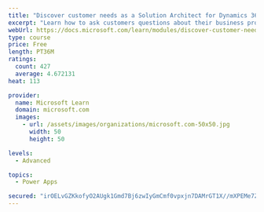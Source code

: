 ```yaml
---
title: "Discover customer needs as a Solution Architect for Dynamics 365 and Power Platform"
excerpt: "Learn how to ask customers questions about their business processes and feature requirements to create a viable solution."
webUrl: https://docs.microsoft.com/learn/modules/discover-customer-needs/
type: course
price: Free
length: PT36M
ratings:
  count: 427
  average: 4.672131
heat: 113

provider:
  name: Microsoft Learn
  domain: microsoft.com
  images:
    - url: /assets/images/organizations/microsoft.com-50x50.jpg
      width: 50
      height: 50

levels:
  - Advanced

topics:
  - Power Apps

secured: "irOELvGZKkofyO2AUgk1Gmd7Bj6zwIyGmCmf0vpxjn7DAMrGT1X//mXPEMe7ZwUCE0YNQTpzUF9jQnz+xl+vCbe7RPXr7ZJ/eshgltmNJm/pePUQyrUZ6knptSOgoyL1ShhoVE8efsCTVg8v3N2VGoMPtbfQx1ApeiyXpOPl0pkRF39yyZ+qtfPFxGlJwy5XRIrrA9d7qs4iB9/KNa1Hsq2XQ1za31I5nR0obiUGLJ+XB4mQvrsI9s/2nse4F2uDa0PdiEg4TWv28TmUc7HisBz7SQw4GDM6RUauTto9Di8u/bUcVoCAbXt2teQTKDDcbrjY67E7viSTRxQFxQz9ceW1mx6o3BZhkn6M3GTpBbSUrbttwPccvCZY1rAHAvCrjws/yyqQfTQAzZzEVrinU1OW1Qhk5C+ZfetUDmL2YpM=;xopqIHeKOpRVQg0EhIpDdQ=="
---
```


